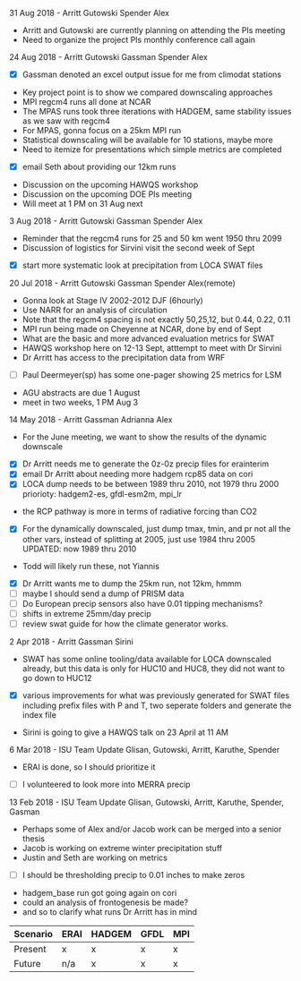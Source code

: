 31 Aug 2018 - Arritt Gutowski Spender Alex
  - Arritt and Gutowski are currently planning on attending the PIs meeting
  - Need to organize the project PIs monthly conference call again

24 Aug 2018 - Arritt Gutowski Gassman Spender Alex
  - [x] Gassman denoted an excel output issue for me from climodat stations
  - Key project point is to show we compared downscaling approaches
  - MPI regcm4 runs all done at NCAR
  - The MPAS runs took three iterations with HADGEM, same stability issues as
    we saw with regcm4
  - For MPAS, gonna focus on a 25km MPI run
  - Statistical downscaling will be available for 10 stations, maybe more
  - Need to itemize for presentations which simple metrics are completed
  - [x] email Seth about providing our 12km runs
  - Discussion on the upcoming HAWQS workshop
  - Discussion on the upcoming DOE PIs meeting
  - Will meet at 1 PM on 31 Aug next

 3 Aug 2018 - Arritt Gutowski Gassman Spender Alex
  - Reminder that the regcm4 runs for 25 and 50 km went 1950 thru 2099
  - Discussion of logistics for Sirvini visit the second week of Sept
  - [x] start more systematic look at precipitation from LOCA SWAT files

20 Jul 2018 - Arritt Gutowski Gassman Spender Alex(remote)
  - Gonna look at Stage IV 2002-2012 DJF (6hourly)
  - Use NARR for an analysis of circulation
  - Note that the regcm4 spacing is not exactly 50,25,12, but 0.44, 0.22, 0.11
  - MPI run being made on Cheyenne at NCAR, done by end of Sept
  - What are the basic and more advanced evaluation metrics for SWAT
  - HAWQS workshop here on 12-13 Sept, atttempt to meet with Dr Sirvini
  - Dr Arritt has access to the precipitation data from WRF
  - [ ] Paul Deermeyer(sp) has some one-pager showing 25 metrics for LSM
  - AGU abstracts are due 1 August
  - meet in two weeks, 1 PM Aug 3

14 May 2018 - Arritt Gassman Adrianna Alex
  - For the June meeting, we want to show the results of the dynamic downscale
  - [x] Dr Arritt needs me to generate the 0z-0z precip files for erainterim
  - [x] email Dr Arritt about needing more hadgem rcp85 data on cori
  - [x] LOCA dump needs to be between 1989 thru 2010, not 1979 thru 2000
    priorioty: hadgem2-es, gfdl-esm2m, mpi_lr
  - the RCP pathway is more in terms of radiative forcing than CO2
  - [x] For the dynamically downscaled, just dump tmax, tmin, and pr not all
    the other vars, instead of splitting at 2005, just use 1984 thru 2005
    UPDATED: now 1989 thru 2010
  - Todd will likely run these, not Yiannis
  - [x] Dr Arritt wants me to dump the 25km run, not 12km, hmmm
  - [ ] maybe I should send a dump of PRISM data
  - [ ] Do European precip sensors also have 0.01 tipping mechanisms?
  - [ ] shifts in extreme 25mm/day precip
  - [ ] review swat guide for how the climate generator works.

 2 Apr 2018 - Arritt Gassman Sirini
  - SWAT has some online tooling/data available for LOCA downscaled already,
    but this data is only for HUC10 and HUC8, they did not want to go down to
    HUC12
  - [x] various improvements for what was previously generated for SWAT files
    including prefix files with P and T, two seperate folders and generate the
    index file
  - Sirini is going to give a HAWQS talk on 23 April at 11 AM

 6 Mar 2018 - ISU Team Update
  Glisan, Gutowski, Arritt, Karuthe, Spender
  - ERAI is done, so I should prioritize it
  - [ ] I volunteered to look more into MERRA precip

13 Feb 2018 - ISU Team Update
  Glisan, Gutowski, Arritt, Karuthe, Spender, Gasman
  - Perhaps some of Alex and/or Jacob work can be merged into a senior thesis
  - Jacob is working on extreme winter precipitation stuff
  - Justin and Seth are working on metrics
  - [ ] I should be thresholding precip to 0.01 inches to make zeros
  - hadgem_base run got going again on cori
  - could an analysis of frontogenesis be made?
  - and so to clarify what runs Dr Arritt has in mind

Scenario | ERAI | HADGEM | GFDL | MPI
---- | --- | --- | --- | ---
Present | x | x | x | x
Future | n/a | x | x | x